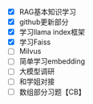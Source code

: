 - [x] RAG基本知识学习
- [x] github更新部分
- [x] 学习llama index框架
- [x] 学习Faiss
- [ ] Milvus
- [ ] 简单学习embedding
- [ ] 大模型调研
- [ ] 和学姐对接
- [ ] 数组部分习题【CB】

